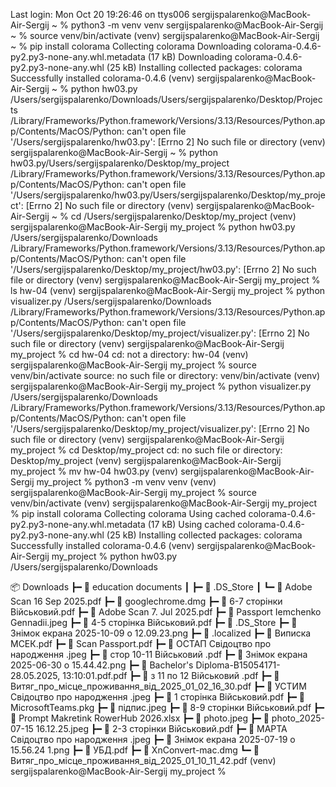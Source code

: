 Last login: Mon Oct 20 19:26:46 on ttys006
sergijspalarenko@MacBook-Air-Sergij ~ % python3 -m venv venv
sergijspalarenko@MacBook-Air-Sergij ~ % source venv/bin/activate
(venv) sergijspalarenko@MacBook-Air-Sergij ~ % pip install colorama
Collecting colorama
  Downloading colorama-0.4.6-py2.py3-none-any.whl.metadata (17 kB)
Downloading colorama-0.4.6-py2.py3-none-any.whl (25 kB)
Installing collected packages: colorama
Successfully installed colorama-0.4.6
(venv) sergijspalarenko@MacBook-Air-Sergij ~ % python hw03.py /Users/sergijspalarenko/Downloads/Users/sergijspalarenko/Desktop/Projects 
/Library/Frameworks/Python.framework/Versions/3.13/Resources/Python.app/Contents/MacOS/Python: can't open file '/Users/sergijspalarenko/hw03.py': [Errno 2] No such file or directory
(venv) sergijspalarenko@MacBook-Air-Sergij ~ % python hw03.py/Users/sergijspalarenko/Desktop/my_project
/Library/Frameworks/Python.framework/Versions/3.13/Resources/Python.app/Contents/MacOS/Python: can't open file '/Users/sergijspalarenko/hw03.py/Users/sergijspalarenko/Desktop/my_project': [Errno 2] No such file or directory
(venv) sergijspalarenko@MacBook-Air-Sergij ~ % cd /Users/sergijspalarenko/Desktop/my_project
(venv) sergijspalarenko@MacBook-Air-Sergij my_project % python hw03.py /Users/sergijspalarenko/Downloads
/Library/Frameworks/Python.framework/Versions/3.13/Resources/Python.app/Contents/MacOS/Python: can't open file '/Users/sergijspalarenko/Desktop/my_project/hw03.py': [Errno 2] No such file or directory
(venv) sergijspalarenko@MacBook-Air-Sergij my_project % ls
hw-04
(venv) sergijspalarenko@MacBook-Air-Sergij my_project % python visualizer.py /Users/sergijspalarenko/Downloads
/Library/Frameworks/Python.framework/Versions/3.13/Resources/Python.app/Contents/MacOS/Python: can't open file '/Users/sergijspalarenko/Desktop/my_project/visualizer.py': [Errno 2] No such file or directory
(venv) sergijspalarenko@MacBook-Air-Sergij my_project % cd hw-04
cd: not a directory: hw-04
(venv) sergijspalarenko@MacBook-Air-Sergij my_project % source venv/bin/activate 
source: no such file or directory: venv/bin/activate
(venv) sergijspalarenko@MacBook-Air-Sergij my_project % python visualizer.py /Users/sergijspalarenko/Downloads
/Library/Frameworks/Python.framework/Versions/3.13/Resources/Python.app/Contents/MacOS/Python: can't open file '/Users/sergijspalarenko/Desktop/my_project/visualizer.py': [Errno 2] No such file or directory
(venv) sergijspalarenko@MacBook-Air-Sergij my_project % cd Desktop/my_project
cd: no such file or directory: Desktop/my_project
(venv) sergijspalarenko@MacBook-Air-Sergij my_project % mv hw-04 hw03.py
(venv) sergijspalarenko@MacBook-Air-Sergij my_project % python3 -m venv venv
(venv) sergijspalarenko@MacBook-Air-Sergij my_project % source venv/bin/activate 
(venv) sergijspalarenko@MacBook-Air-Sergij my_project % pip install colorama
Collecting colorama
  Using cached colorama-0.4.6-py2.py3-none-any.whl.metadata (17 kB)
Using cached colorama-0.4.6-py2.py3-none-any.whl (25 kB)
Installing collected packages: colorama
Successfully installed colorama-0.4.6
(venv) sergijspalarenko@MacBook-Air-Sergij my_project % python hw03.py /Users/sergijspalarenko/Downloads

📦 Downloads
┣━ 📂 education documents
┃   ┣━ 📜 .DS_Store
┃   ┗━ 📜 Adobe Scan 16 Sep 2025.pdf
┣━ 📜 googlechrome.dmg
┣━ 📜 6-7 сторінки Військовий.pdf
┣━ 📜 Adobe Scan 7. Jul 2025.pdf
┣━ 📜 Passport Iemchenko Gennadii.jpeg
┣━ 📜 4-5 сторінка Військовий.pdf
┣━ 📜 .DS_Store
┣━ 📜 Знімок екрана 2025-10-09 о 12.09.23.png
┣━ 📜 .localized
┣━ 📜 Виписка МСЕК.pdf
┣━ 📜 Scan Passport.pdf
┣━ 📜 ОСТАП Свідоцтво про народження .jpeg
┣━ 📜 стор 10-11 Військовий .pdf
┣━ 📜 Знімок екрана 2025-06-30 о 15.44.42.png
┣━ 📜 Bachelor's Diploma-B15054171-28.05.2025, 13:10:01.pdf.pdf
┣━ 📜 з 11 по 12 Військовий .pdf
┣━ 📜 Витяг_про_місце_проживання_від_2025_01_02_16_30.pdf
┣━ 📜 УСТИМ Свідоцтво про народження .jpeg
┣━ 📜 1 сторінка Військовий.pdf
┣━ 📜 MicrosoftTeams.pkg
┣━ 📜 підпис.jpeg
┣━ 📜 8-9 сторінки Військовий.pdf
┣━ 📜 Prompt Makretink RowerHub 2026.xlsx
┣━ 📜 photo.jpeg
┣━ 📜 photo_2025-07-15 16.12.25.jpeg
┣━ 📜 2-3 сторінки Військовий.pdf
┣━ 📜 МАРТА Свідоцтво про народження .jpeg
┣━ 📜 Знімок екрана 2025-07-19 о 15.56.24 1.png
┣━ 📜 УБД.pdf
┣━ 📜 XnConvert-mac.dmg
┗━ 📜 Витяг_про_місце_проживання_від_2025_01_10_11_42.pdf
(venv) sergijspalarenko@MacBook-Air-Sergij my_project % 
